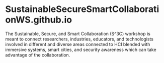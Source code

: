 # SustainableSecureSmartCollaborationWS.github.io
The Sustainable, Secure, and Smart Collaboration (S^3C) workshop is meant to connect researchers, industries, educators, and technologists involved in different and diverse areas connected to HCI blended with immersive systems, smart cities, and security awareness which can take advantage of the collaboration.
